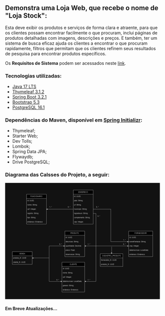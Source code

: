 ## Demonstra uma Loja Web, que recebe o nome de "Loja Stock":

<p>Esta deve exibir os produtos e serviços de forma clara e atraente, para que os clientes possam encontrar facilmente o que procuram, inclui páginas de produtos detalhadas com imagens, descrições e preços.
E também, ter um sistema de busca eficaz ajuda os clientes a encontrar o que procuram rapidamente, filtros que permitam que os clientes refinem seus resultados de pesquisa para encontrar produtos específicos.</p>
<p>Os <b>Requisitos de Sistema</b> podem ser acessados neste <a href="https://github.com/mateuslph/lojaStock/blob/master/docs/Requirements%20Specification%20-%20Loja%20Stock.pdf">link</a>.</p>
<h3>Tecnologias utilizadas:</h3>
<ul>
  <li><a href="https://www.oracle.com/java/technologies/javase/jdk17-archive-downloads.html">Java 17 LTS</a></li>
  <li><a href="https://www.thymeleaf.org/">Thymeleaf 3.1.2</a></li>
  <li><a href="https://spring.io/">Spring Boot 3.2.1</a></li>
  <li><a href="https://getbootstrap.com/">Bootstrap 5.3</a></li>
  <li><a href="https://www.postgresql.org/">PostgreSQL 16.1</a></li>
</ul>

<h3>Dependências do Maven, disponível em <a href="https://start.spring.io/">Spring Initializr</a>:</h3>
<ul>
  <li>Thymeleaf;</li>
  <li>Starter Web;</li>
  <li>Dev Tolls;</li>
  <li>Lombok;</li>
  <li>Spring Data JPA;</li>
  <li>Flywaydb;</li>
  <li>Drive PostgreSQL;</li>
</ul>

<h3>Diagrama das Calsses do Projeto, a seguir:</h3>
  <div>
    <img src="https://github.com/mateuslph/lojaStock/blob/master/imgs/Diagrama_de_Classe_lojaStock.jpg"></img>
  </div>

  <h4>Em Breve Atualizações...</h4>
